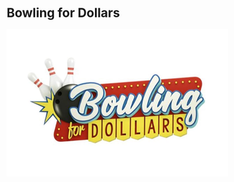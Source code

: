 # Bowling for Dollars
<img src="/images/bowling-for-dollars-tv-show-logo.jpg" alt="Bowling for Dollars TV Show Logo">
